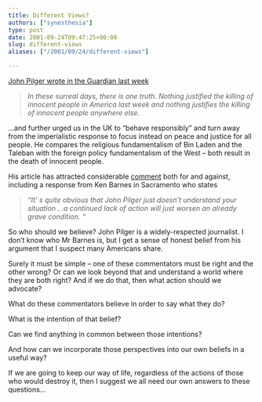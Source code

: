 ```yaml
---
title: Different Views?
authors: ["synesthesia"]
type: post
date: 2001-09-24T09:47:25+00:00
slug: different-views 
aliases: ["/2001/09/24/different-views"]

---
```

[John Pilger wrote in the Guardian last week][1] 

> _In these surreal days, there is one truth. Nothing justified the killing of innocent people in America last week and nothing justifies the killing of innocent people anywhere else._

&#8230;and further urged us in the UK to &#8220;behave responsibly&#8221; and turn away from the imperialistic response to focus instead on peace and justice for all people. He compares the religious fundamentalism of Bin Laden and the Taleban with the foreign policy fundamentalism of the West &#8211; both result in the death of innocent people.

His article has attracted considerable [comment][2] both for and against, including a response from Ken Barnes in Sacramento who states 

> _&#8220;It&#8217; s quite obvious that John Pilger just doesn&#8217;t understand your situation &#8230;a continued lack of action will just worsen an already grave condition. &#8220;_

So who should we believe? John Pilger is a widely-respected journalist. I don&#8217;t know who Mr Barnes is, but I get a sense of honest belief from his argument that I suspect many Americans share. 

Surely it must be simple &#8211; one of these commentators must be right and the other wrong? Or can we look beyond that and understand a world where they are both right? And if we do that, then what action should we advocate? 

What do these commentators believe in order to say what they do? 

What is the intention of that belief?

Can we find anything in common between those intentions?

And how can we incorporate those perspectives into our own beliefs in a useful way?

If we are going to keep our way of life, regardless of the actions of those who would destroy it, then I suggest we all need our own answers to these questions&#8230;

 [1]: https://www.guardian.co.uk/Archive/Article/0,4273,4261662,00.html
 [2]: https://www.guardian.co.uk/Archive/Article/0,4273,4263069,00.html